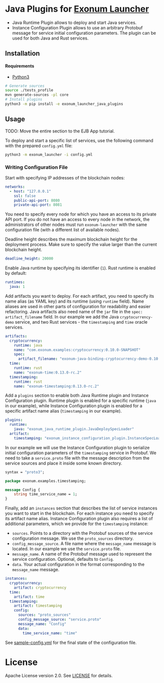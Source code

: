 # Java Plugins for [Exonum Launcher](https://github.com/exonum/exonum-launcher)

- Java Runtime Plugin allows to deploy and start Java services.
- Instance Configuration Plugin allows to use an arbitrary Protobuf message for service 
  initial configuration parameters. The plugin can be used for both Java and Rust services.

## Installation

#### Requirements

- [Python3](https://www.python.org/downloads/)

```bash
# Generate sources
source ./tests_profile
mvn generate-sources -pl core
# Install plugins
python3 -m pip install -e exonum_launcher_java_plugins
```

## Usage

TODO: Move the entire section to the EJB App tutorial.

To deploy and start a specific list of services, use the following command with the
prepared `config.yml` file:

```bash
python3 -m exonum_launcher -i config.yml
```

### Writing Configuration File

Start with specifying IP addresses of the blockchain nodes:

```yaml
networks:
  - host: "127.0.0.1"
    ssl: false
    public-api-port: 8080
    private-api-port: 8081
```

You need to specify every node for which you have an access to its private API port. If you
do not have an access to every node in the network, the administrators of other nodes must
run `exonum-launcher` with the same configuration file (with a different list of available nodes).

Deadline height describes the maximum blockchain height for the deployment process. Make sure to
specify the value larger than the current blockchain height.

```yaml
deadline_height: 20000
```

Enable Java runtime by specifying its identifier (`1`). Rust runtime is enabled by default:

```yaml
runtimes:
  java: 1
```

Add artifacts you want to deploy. For each artifact, you need to specify its name alias
(as YAML key) and its runtime (using `runtime` field). Name aliases are used in other parts
of configuration for readability and easier refactoring. Java artifacts also need name of the
`jar` file in the `spec: artifact_filename` field. In our example we add the Java
`cryptocurrency-demo` service, and two Rust services - the `timestamping` and `time` oracle services.

```yaml
artifacts:
  cryptocurrency:
    runtime: java
    name: "com.exonum.examples:cryptocurrency:0.10.0-SNAPSHOT"
    spec:
      artifact_filename: "exonum-java-binding-cryptocurrency-demo-0.10.0-SNAPSHOT-artifact.jar"
  time:
    runtime: rust
    name: "exonum-time:0.13.0-rc.2"
  timestamping:
    runtime: rust
    name: "exonum-timestamping:0.13.0-rc.2"
```

Add a `plugins` section to enable both Java Runtime plugin and Instance Configuration plugin.
Runtime plugin is enabled for a specific runtime (`java` in our example), while Instance
Configuration plugin is enabled for a specific artifact name alias (`timestamping` in our example).

```yaml
plugins:
  runtime:
    java: "exonum_java_runtime_plugin.JavaDeploySpecLoader"
  artifact:
    timestamping: "exonum_instance_configuration_plugin.InstanceSpecLoader"
```

In our example we will use the Instance Configuration plugin to serialize initial configuration parameters of
the `timestamping` service in Protobuf. We need to take a `service.proto` file with the message
description from the service sources and place it inside some known directory.

  ```proto
  syntax = "proto3";
  
  package exonum.examples.timestamping;
  
  message Config {
      string time_service_name = 1;
  }
  ```

Finally, add an `instances` section that describes the list of service instances you want to
start in the blockchain. For each instance you need to specify its artifact name alias.
Instance Configuration plugin also requires a list of additional parameters, which we
provide for the `timestamping` instance:

- `sources`. Points to a directory with the Protobuf sources of the service configuration 
message. We use the `proto_sources` directory.
- `config_message_source`. A file name where the `message_name` message 
is located. In our example we use the `service.proto` file.
- `message_name`. A name of the Protobuf message used to represent the service configuration.
  Optional, defaults to `Config`.
- `data`. Your actual configuration in the format corresponding to the `message_name` message.

```yaml
instances:
  cryptocurrency:
    artifact: cryptocurrency
  time:
    artifact: time
  timestamping:
    artifact: timestamping
    config:
      sources: "proto_sources"
      config_message_source: "service.proto"
      message_name: "Config"
      data:
        time_service_name: "time"
```

See [sample-config.yml](sample-config.yml) for the final state of the configuration file.

# License

Apache License version 2.0. See [LICENSE](LICENSE) for details.
